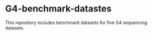 # G4-benchmark-datastes
This repository includes benchmark datasets for five G4 sequencing datasets.
